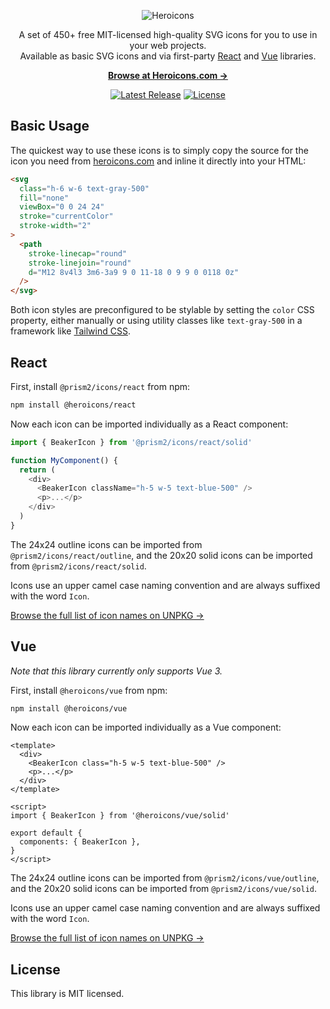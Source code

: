 <p align="center">
  <img src="https://raw.githubusercontent.com/tailwindlabs/heroicons/master/.github/logo.svg" alt="Heroicons">
</p>

<p align="center">
  A set of 450+ free MIT-licensed high-quality SVG icons for you to use in your web projects. <br>Available as basic SVG icons and via first-party <a href="#react">React</a> and <a href="#vue">Vue</a> libraries.
<p>

<p align="center">
  <a href="https://heroicons.com"><strong>Browse at Heroicons.com &rarr;</strong></a>
</p>

<p align="center">
    <a href="https://github.com/tailwindlabs/heroicons/releases"><img src="https://img.shields.io/npm/v/heroicons" alt="Latest Release"></a>
    <a href="https://github.com/tailwindlabs/heroicons/blob/master/LICENSE"><img src="https://img.shields.io/npm/l/heroicons.svg" alt="License"></a>
</p>

## Basic Usage

The quickest way to use these icons is to simply copy the source for the icon you need from [heroicons.com](https://heroicons.com) and inline it directly into your HTML:

```html
<svg
  class="h-6 w-6 text-gray-500"
  fill="none"
  viewBox="0 0 24 24"
  stroke="currentColor"
  stroke-width="2"
>
  <path
    stroke-linecap="round"
    stroke-linejoin="round"
    d="M12 8v4l3 3m6-3a9 9 0 11-18 0 9 9 0 0118 0z"
  />
</svg>
```

Both icon styles are preconfigured to be stylable by setting the `color` CSS property, either manually or using utility classes like `text-gray-500` in a framework like [Tailwind CSS](https://tailwindcss.com).

## React

First, install `@prism2/icons/react` from npm:

```sh
npm install @heroicons/react
```

Now each icon can be imported individually as a React component:

```js
import { BeakerIcon } from '@prism2/icons/react/solid'

function MyComponent() {
  return (
    <div>
      <BeakerIcon className="h-5 w-5 text-blue-500" />
      <p>...</p>
    </div>
  )
}
```

The 24x24 outline icons can be imported from `@prism2/icons/react/outline`, and the 20x20 solid icons can be imported from `@prism2/icons/react/solid`.

Icons use an upper camel case naming convention and are always suffixed with the word `Icon`.

[Browse the full list of icon names on UNPKG &rarr;](https://unpkg.com/browse/@heroicons/react/outline/)

## Vue

_Note that this library currently only supports Vue 3._

First, install `@heroicons/vue` from npm:

```sh
npm install @heroicons/vue
```

Now each icon can be imported individually as a Vue component:

```vue
<template>
  <div>
    <BeakerIcon class="h-5 w-5 text-blue-500" />
    <p>...</p>
  </div>
</template>

<script>
import { BeakerIcon } from '@heroicons/vue/solid'

export default {
  components: { BeakerIcon },
}
</script>
```

The 24x24 outline icons can be imported from `@prism2/icons/vue/outline`, and the 20x20 solid icons can be imported from `@prism2/icons/vue/solid`.

Icons use an upper camel case naming convention and are always suffixed with the word `Icon`.

[Browse the full list of icon names on UNPKG &rarr;](https://unpkg.com/browse/@heroicons/vue/outline/)

## License

This library is MIT licensed.
